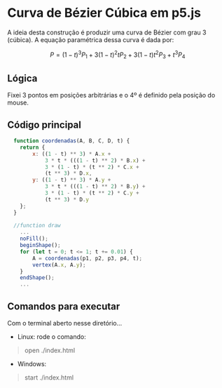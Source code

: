 # Curva de Bézier Cúbica em p5.js

A ideia desta construção é produzir uma curva de Bézier com grau 3 (cúbica). A equação paramétrica dessa curva é dada por:

$$P = (1−t)^3 P_1 + 3(1−t)^2 tP_2 + 3(1−t)t^2 P_3 + t^3 P_4$$

## Lógica
Fixei 3 pontos em posições arbitrárias e o 4º é definido pela posição do mouse.


## Código principal

```js
  function coordenadas(A, B, C, D, t) {
    return {
        x: ((1 - t) ** 3) * A.x +
            3 * t * (((1 - t) ** 2) * B.x) +
            3 * (1 - t) * (t ** 2) * C.x +
            (t ** 3) * D.x,
        y: ((1 - t) ** 3) * A.y +
            3 * t * (((1 - t) ** 2) * B.y) +
            3 * (1 - t) * (t ** 2) * C.y +
            (t ** 3) * D.y
    };
  }
  
  //function draw
    ...
    noFill();
    beginShape();
    for (let t = 0; t <= 1; t += 0.01) {
        A = coordenadas(p1, p2, p3, p4, t);
        vertex(A.x, A.y);
    }
    endShape();
    ...
```

## Comandos para executar
Com o terminal aberto nesse diretório...
- Linux:  rode o comando:
> open ./index.html
- Windows: 
> start ./index.html